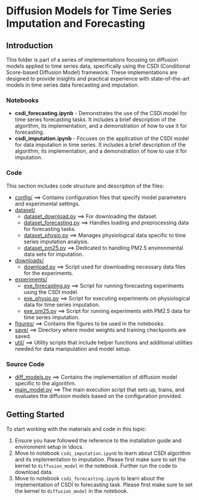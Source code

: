 # Diffusion Models for Time Series Imputation and Forecasting

## Introduction
This folder is part of a series of implementations focusing on diffusion models applied to time series data, specifically using the CSDI (Conditional Score-based Diffusion Model) framework. These implementations are designed to provide insights and practical experience with state-of-the-art models in time series data forecasting and imputation.

### Notebooks
- **csdi_forecasting.ipynb** - Demonstrates the use of the CSDI model for time series forecasting tasks. It includes a brief description of the algorithm, its implementation, and a demonstration of how to use it for forecasting.
- **csdi_imputation.ipynb** - Focuses on the application of the CSDI model for data imputation in time series. It includes a brief description of the algorithm, its implementation, and a demonstration of how to use it for imputation.

### Code
This section includes code structure and description of the files:

- [config/](https://github.com/VectorInstitute/diffusion_model_bootcamp/tree/gs_bootcamp/reference_implementations/time_series_reference_impelementation/CSDI/config) ==>  Contains configuration files that specify model parameters and experimental settings.
- [dataset/](https://github.com/VectorInstitute/diffusion_model_bootcamp/tree/gs_bootcamp/reference_implementations/time_series_reference_impelementation/CSDI/dataset)
  -  [dataset_download.py](https://github.com/VectorInstitute/diffusion_model_bootcamp/blob/main/reference_implementations/time_series_reference_impelementation/CSDI/dataset/dataset_download.py) ==>  For downloading the dataset.
  - [dataset_forecasting.py](https://github.com/VectorInstitute/diffusion_model_bootcamp/blob/gs_bootcamp/reference_implementations/time_series_reference_impelementation/CSDI/dataset/dataset_forecasting.py) ==>  Handles loading and preprocessing data for forecasting tasks.
  - [dataset_physio.py](https://github.com/VectorInstitute/diffusion_model_bootcamp/blob/gs_bootcamp/reference_implementations/time_series_reference_impelementation/CSDI/dataset/dataset_physio.py) ==>  Manages physiological data specific to time series imputation analysis.
  - [dataset_pm25.py](https://github.com/VectorInstitute/diffusion_model_bootcamp/blob/gs_bootcamp/reference_implementations/time_series_reference_impelementation/CSDI/dataset/dataset_pm25.py) ==>  Dedicated to handling PM2.5 environmental data sets for imputation.
- [downloads/](https://github.com/VectorInstitute/diffusion_model_bootcamp/tree/gs_bootcamp/reference_implementations/time_series_reference_impelementation/CSDI/downloads)
  - [download.py](https://github.com/VectorInstitute/diffusion_model_bootcamp/blob/gs_bootcamp/reference_implementations/time_series_reference_impelementation/CSDI/downloads/download.py) ==>  Script used for downloading necessary data files for the experiments.
- [experiments/](https://github.com/VectorInstitute/diffusion_model_bootcamp/tree/gs_bootcamp/reference_implementations/time_series_reference_impelementation/CSDI/experiments)
  - [exe_forecasting.py](https://github.com/VectorInstitute/diffusion_model_bootcamp/blob/gs_bootcamp/reference_implementations/time_series_reference_impelementation/CSDI/experiments/exe_forecasting.py) ==>  Script for running forecasting experiments using the CSDI model.
  - [exe_physio.py](https://github.com/VectorInstitute/diffusion_model_bootcamp/blob/gs_bootcamp/reference_implementations/time_series_reference_impelementation/CSDI/experiments/exe_physio.py) ==>  Script for executing experiments on physiological data for time series imputation.
  - [exe_pm25.py](https://github.com/VectorInstitute/diffusion_model_bootcamp/blob/gs_bootcamp/reference_implementations/time_series_reference_impelementation/CSDI/experiments/exe_pm25.py) ==>  Script for running experiments with PM2.5 data for time series imputation.
- [figures/](https://github.com/VectorInstitute/diffusion_model_bootcamp/tree/gs_bootcamp/reference_implementations/time_series_reference_impelementation/CSDI/figures) ==>  Contains the figures to be used in the notebooks.
- [save/](https://github.com/VectorInstitute/diffusion_model_bootcamp/tree/gs_bootcamp/reference_implementations/time_series_reference_impelementation/CSDI/save) ==>  Directory where model weights and training checkpoints are saved.
- [util/](https://github.com/VectorInstitute/diffusion_model_bootcamp/tree/gs_bootcamp/reference_implementations/time_series_reference_impelementation/CSDI/util) ==>  Utility scripts that include helper functions and additional utilities needed for data manipulation and model setup.

### Source Code
- [diff_models.py](https://github.com/VectorInstitute/diffusion_model_bootcamp/blob/gs_bootcamp/reference_implementations/time_series_reference_impelementation/CSDI/diff_models.py) ==>  Contains the implementation of diffusion model specific to the algorithm.
- [main_model.py](https://github.com/VectorInstitute/diffusion_model_bootcamp/blob/gs_bootcamp/reference_implementations/time_series_reference_impelementation/CSDI/main_model.py) ==>  The main execution script that sets up, trains, and evaluates the diffusion models based on the configuration provided.

## Getting Started
To start working with the materials and code in this topic:
1. Ensure you have followed the reference to the installation guide and environment setup in \docs.
2. Move to notebook `csdi_imputation.ipynb` to learn about CSDI algorithm and its implementation to imputation. Please first make sure to set the kernel to `diffusion_model` in the notebook. Further run the code to download data.
3. Move to notebook `csdi_forecasting.ipynb` to learn about the implementation of CSDI to forecasting task. Please first make sure to set the kernel to `diffusion_model` in the notebook.
